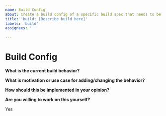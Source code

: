 ```yaml
---
name: Build Config
about: Create a build config of a specific build spec that needs to be added.
title: 'build: [Describe build here]'
labels: 'build'
assignees: ''

---
```


# Build Config

**What is the current build behavior?**

**What is motivation or use case for adding/changing the behavior?**

**How should this be implemented in your opinion?**

**Are you willing to work on this yourself?**

Yes
